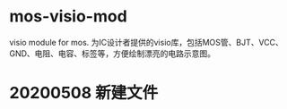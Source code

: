 # mos-visio-mod
visio module for mos.
为IC设计者提供的visio库，包括MOS管、BJT、VCC、GND、电阻、电容、标签等，方便绘制漂亮的电路示意图。

# 20200508 新建文件
